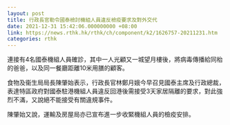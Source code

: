 ```yaml
---
layout: post
title: 行政長官勒令國泰檢討機組人員違反檢疫要求及對外交代
date: 2021-12-31 15:42:06.000000000 +08:00
link: https://news.rthk.hk/rthk/ch/component/k2/1626757-20211231.htm
categories: rthk
---
```


連接有4名國泰機組人員確診，其中一人光顧又一城望月樓後，將病毒傳播給同枱的爸爸，以及同一餐廳距離10米用膳的顧客。

食物及衞生局局長陳肇始表示，行政長官林鄭月娥今早召見國泰主席及行政總裁，表達特區政府對國泰駐港機組人員違反回港後需接受3天家居隔離的要求，對此強烈不滿，又說絕不能接受有關違規事件。

陳肇始又說，運輸及房屋局亦已宣布進一步收緊機組人員的檢疫安排。
